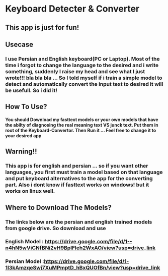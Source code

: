# Keyboard Detecter & Converter

## This app is just for fun!

## Usecase
### I use Persian and English keyboard(PC or Laptop). Most of the time i forgot to change the language to the desired and i write something, suddenly I raise my head and see what I just wrote!!! bla bla bla ... So I told myself if i train a simple model to detect and automatically convert the input text to desired it will be usefull. So i did it! 

## How To Use?
#### You should Download my fasttext models or your own models that have the abilty of diagnosing the real meaning text VS junck text. Put them in root of the Keyboard-Convertor. Then Run it ... Feel free to change it to your desired app

## Warning!!
### This app is for english and persian ... so if you want other languages, you first must train a model based on that language and put keyboard alternatives to the app for the converting part. Also i dont know if fasttext works on windows! but it works on linux well.

## Where to Download The Models?
### The links below are the persian and english trained models from google drive. So download and use
### English Model : https://drive.google.com/file/d/1--n4hN5wViCNfBNi2vH9BplFleh2WxAO/view?usp=drive_link
### Persian Model :https://drive.google.com/file/d/1-1I3kAmzqeSwj7XuMPmptD_hBxQUOfBn/view?usp=drive_link

